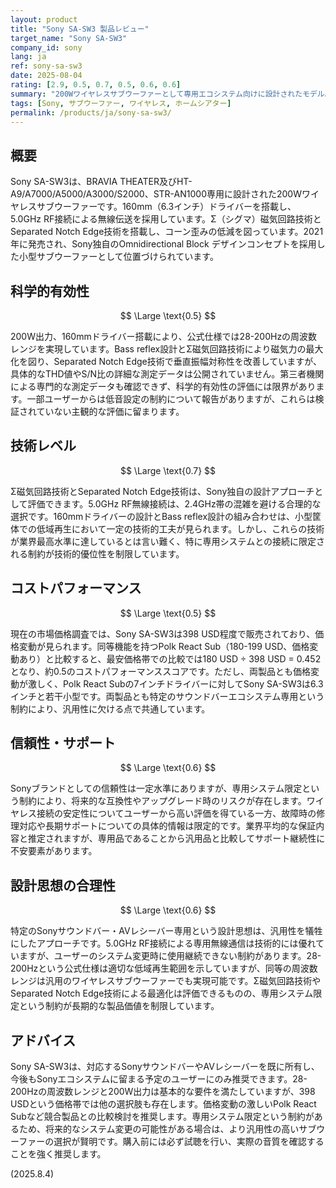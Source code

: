 ```yaml
---
layout: product
title: "Sony SA-SW3 製品レビュー"
target_name: "Sony SA-SW3"
company_id: sony
lang: ja
ref: sony-sa-sw3
date: 2025-08-04
rating: [2.9, 0.5, 0.7, 0.5, 0.6, 0.6]
summary: "200Wワイヤレスサブウーファーとして専用エコシステム向けに設計されたモデル。測定性能は平均的だが、汎用性の欠如により設計思想の合理性に課題あり"
tags: [Sony, サブウーファー, ワイヤレス, ホームシアター]
permalink: /products/ja/sony-sa-sw3/
---
```


## 概要

Sony SA-SW3は、BRAVIA THEATER及びHT-A9/A7000/A5000/A3000/S2000、STR-AN1000専用に設計された200Wワイヤレスサブウーファーです。160mm（6.3インチ）ドライバーを搭載し、5.0GHz RF接続による無線伝送を採用しています。Σ（シグマ）磁気回路技術とSeparated Notch Edge技術を搭載し、コーン歪みの低減を図っています。2021年に発売され、Sony独自のOmnidirectional Block デザインコンセプトを採用した小型サブウーファーとして位置づけられています。

## 科学的有効性

$$ \Large \text{0.5} $$

200W出力、160mmドライバー搭載により、公式仕様では28-200Hzの周波数レンジを実現しています。Bass reflex設計とΣ磁気回路技術により磁気力の最大化を図り、Separated Notch Edge技術で垂直振幅対称性を改善していますが、具体的なTHD値やS/N比の詳細な測定データは公開されていません。第三者機関による専門的な測定データも確認できず、科学的有効性の評価には限界があります。一部ユーザーからは低音設定の制約について報告がありますが、これらは検証されていない主観的な評価に留まります。

## 技術レベル

$$ \Large \text{0.7} $$

Σ磁気回路技術とSeparated Notch Edge技術は、Sony独自の設計アプローチとして評価できます。5.0GHz RF無線接続は、2.4GHz帯の混雑を避ける合理的な選択です。160mmドライバーの設計とBass reflex設計の組み合わせは、小型筐体での低域再生において一定の技術的工夫が見られます。しかし、これらの技術が業界最高水準に達しているとは言い難く、特に専用システムとの接続に限定される制約が技術的優位性を制限しています。

## コストパフォーマンス

$$ \Large \text{0.5} $$

現在の市場価格調査では、Sony SA-SW3は398 USD程度で販売されており、価格変動が見られます。同等機能を持つPolk React Sub（180-199 USD、価格変動あり）と比較すると、最安価格帯での比較では180 USD ÷ 398 USD = 0.452となり、約0.5のコストパフォーマンススコアです。ただし、両製品とも価格変動が激しく、Polk React Subの7インチドライバーに対してSony SA-SW3は6.3インチと若干小型です。両製品とも特定のサウンドバーエコシステム専用という制約により、汎用性に欠ける点で共通しています。

## 信頼性・サポート

$$ \Large \text{0.6} $$

Sonyブランドとしての信頼性は一定水準にありますが、専用システム限定という制約により、将来的な互換性やアップグレード時のリスクが存在します。ワイヤレス接続の安定性についてユーザーから高い評価を得ている一方、故障時の修理対応や長期サポートについての具体的情報は限定的です。業界平均的な保証内容と推定されますが、専用品であることから汎用品と比較してサポート継続性に不安要素があります。

## 設計思想の合理性

$$ \Large \text{0.6} $$

特定のSonyサウンドバー・AVレシーバー専用という設計思想は、汎用性を犠牲にしたアプローチです。5.0GHz RF接続による専用無線通信は技術的には優れていますが、ユーザーのシステム変更時に使用継続できない制約があります。28-200Hzという公式仕様は適切な低域再生範囲を示していますが、同等の周波数レンジは汎用のワイヤレスサブウーファーでも実現可能です。Σ磁気回路技術やSeparated Notch Edge技術による最適化は評価できるものの、専用システム限定という制約が長期的な製品価値を制限しています。

## アドバイス

Sony SA-SW3は、対応するSonyサウンドバーやAVレシーバーを既に所有し、今後もSonyエコシステムに留まる予定のユーザーにのみ推奨できます。28-200Hzの周波数レンジと200W出力は基本的な要件を満たしていますが、398 USDという価格帯では他の選択肢も存在します。価格変動の激しいPolk React Subなど競合製品との比較検討を推奨します。専用システム限定という制約があるため、将来的なシステム変更の可能性がある場合は、より汎用性の高いサブウーファーの選択が賢明です。購入前には必ず試聴を行い、実際の音質を確認することを強く推奨します。

(2025.8.4)
